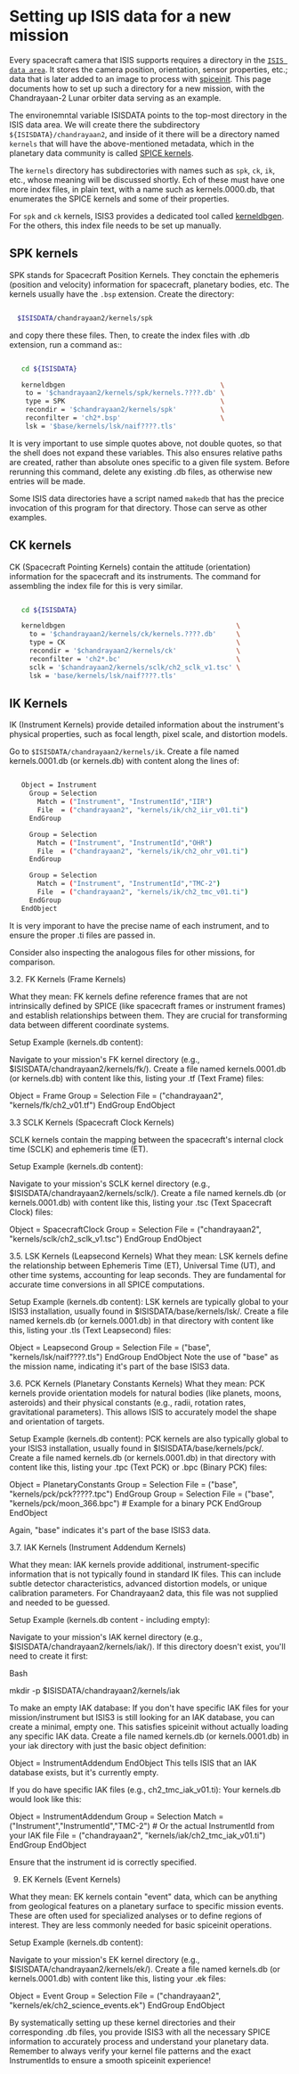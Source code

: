 # Setting up ISIS data for a new mission

Every spacecraft camera that ISIS supports requires a directory in the [`ISIS data area`](https://astrogeology.usgs.gov/docs/how-to-guides/environment-setup-and-maintenance/isis-data-area/). It stores the camera position, orientation, sensor properties, etc.; data that is later added to an image to process with [spiceinit](https://isis.astrogeology.usgs.gov/9.0.0/Application/presentation/Tabbed/spiceinit/spiceinit.html). This page documents how to set up such a directory for a new mission, with the Chandrayaan-2 Lunar orbiter data serving as an example.

The environemntal variable ISISDATA points to the top-most directory in the ISIS data area. We will create there the subdirectory `${ISISDATA}/chandrayaan2`, and inside of it there will be a directory named ``kernels`` that will have the above-mentioned metadata, which in the planetary data community is called [SPICE kernels](https://naif.jpl.nasa.gov/naif/index.html).

The ``kernels`` directory has subdirectories with names such as ``spk``, ``ck``, ``ik``, etc., whose meaning will be discussed shortly. Ech of these must have one more index files, in plain text, with a name such as kernels.0000.db, that enumerates the SPICE kernels and some of their properties.

For ``spk`` and ``ck`` kernels, ISIS3 provides a dedicated tool called [kerneldbgen](https://isis.astrogeology.usgs.gov/8.3.0/Application/presentation/PrinterFriendly/kerneldbgen/kerneldbgen.html). For the others, this index file needs to be set up manually.

## SPK kernels

SPK stands for Spacecraft Position Kernels. They conctain the ephemeris (position and velocity) information for spacecraft, planetary bodies, etc. The kernels usually have the ``.bsp`` extension. Create the directory:

```sh

  $ISISDATA/chandrayaan2/kernels/spk

```

and copy there these files. Then, to create the index files with .db extension, run a command as::

```sh

   cd ${ISISDATA}

   kerneldbgen                                       \
    to = '$chandrayaan2/kernels/spk/kernels.????.db' \
    type = SPK                                       \
    recondir = '$chandrayaan2/kernels/spk'           \
    reconfilter = 'ch2*.bsp'                         \
    lsk = '$base/kernels/lsk/naif????.tls'

```

It is very important to use simple quotes above, not double quotes, so that the shell does not expand these variables. This also ensures relative paths are created, rather than absolute ones specific to a given file system. Before rerunning this command, delete any existing .db files, as otherwise new entries will be made.

Some ISIS data directories have a script named ``makedb`` that has the precice invocation of this program for that directory. Those can serve as other examples.

## CK kernels

 CK (Spacecraft Pointing Kernels) contain the attitude (orientation) information for the spacecraft and its instruments. The command for assembling the index file for this is very similar.

```sh

   cd ${ISISDATA}

   kerneldbgen                                           \
     to = '$chandrayaan2/kernels/ck/kernels.????.db'     \
     type = CK                                           \
     recondir = '$chandrayaan2/kernels/ck'               \
     reconfilter = 'ch2*.bc'                             \
     sclk = '$chandrayaan2/kernels/sclk/ch2_sclk_v1.tsc' \
     lsk = 'base/kernels/lsk/naif????.tls'
```

## IK Kernels

IK (Instrument Kernels) provide detailed information about the instrument's physical properties, such as focal length, pixel scale, and distortion models.

Go to ``$ISISDATA/chandrayaan2/kernels/ik``. Create a file named kernels.0001.db (or kernels.db) with content along the lines of:

```sh

   Object = Instrument
     Group = Selection
       Match = ("Instrument", "InstrumentId","IIR")
       File  = ("chandrayaan2", "kernels/ik/ch2_iir_v01.ti")
     EndGroup

     Group = Selection
       Match = ("Instrument", "InstrumentId","OHR")
       File  = ("chandrayaan2", "kernels/ik/ch2_ohr_v01.ti")
     EndGroup

     Group = Selection
       Match = ("Instrument", "InstrumentId","TMC-2")
       File  = ("chandrayaan2", "kernels/ik/ch2_tmc_v01.ti")
     EndGroup
   EndObject

```

It is very imporant to have the precise name of each instrument, and to ensure the proper .ti files are passed in.

Consider also inspecting the analogous files for other missions, for comparison.

3.2. FK Kernels (Frame Kernels)

What they mean: FK kernels define reference frames that are not intrinsically defined by SPICE (like spacecraft frames or instrument frames) and establish relationships between them. They are crucial for transforming data between different coordinate systems.

Setup Example (kernels.db content):

Navigate to your mission's FK kernel directory (e.g., $ISISDATA/chandrayaan2/kernels/fk/).
Create a file named kernels.0001.db (or kernels.db) with content like this, listing your .tf (Text Frame) files:

Object = Frame
  Group = Selection
    File = ("chandrayaan2", "kernels/fk/ch2_v01.tf")
  EndGroup
EndObject

3.3 SCLK Kernels (Spacecraft Clock Kernels)

SCLK kernels contain the mapping between the spacecraft's internal clock time (SCLK) and ephemeris time (ET).

Setup Example (kernels.db content):

Navigate to your mission's SCLK kernel directory (e.g., $ISISDATA/chandrayaan2/kernels/sclk/).
Create a file named kernels.db (or kernels.0001.db) with content like this, listing your .tsc (Text Spacecraft Clock) files:

Object = SpacecraftClock
  Group = Selection
    File = ("chandrayaan2", "kernels/sclk/ch2_sclk_v1.tsc")
  EndGroup
EndObject

3.5. LSK Kernels (Leapsecond Kernels)
What they mean: LSK kernels define the relationship between Ephemeris Time (ET), Universal Time (UT), and other time systems, accounting for leap seconds. They are fundamental for accurate time conversions in all SPICE computations.

Setup Example (kernels.db content):
LSK kernels are typically global to your ISIS3 installation, usually found in $ISISDATA/base/kernels/lsk/.
Create a file named kernels.db (or kernels.0001.db) in that directory with content like this, listing your .tls (Text Leapsecond) files:

Object = Leapsecond
  Group = Selection
    File = ("base", "kernels/lsk/naif????.tls")
  EndGroup
EndObject
Note the use of "base" as the mission name, indicating it's part of the base ISIS3 data.

3.6. PCK Kernels (Planetary Constants Kernels)
What they mean: PCK kernels provide orientation models for natural bodies (like planets, moons, asteroids) and their physical constants (e.g., radii, rotation rates, gravitational parameters). This allows ISIS to accurately model the shape and orientation of targets.

Setup Example (kernels.db content):
PCK kernels are also typically global to your ISIS3 installation, usually found in $ISISDATA/base/kernels/pck/.
Create a file named kernels.db (or kernels.0001.db) in that directory with content like this, listing your .tpc (Text PCK) or .bpc (Binary PCK) files:

Object = PlanetaryConstants
  Group = Selection
    File = ("base", "kernels/pck/pck?????.tpc")
  EndGroup
  Group = Selection
    File = ("base", "kernels/pck/moon_366.bpc") # Example for a binary PCK
  EndGroup
EndObject

Again, "base" indicates it's part of the base ISIS3 data.

3.7. IAK Kernels (Instrument Addendum Kernels)

What they mean: IAK kernels provide additional, instrument-specific information
that is not typically found in standard IK files. This can include subtle
detector characteristics, advanced distortion models, or unique calibration
parameters. For Chandrayaan2 data, this file was not supplied and needed to be
guessed.

Setup Example (kernels.db content - including empty):

Navigate to your mission's IAK kernel directory (e.g.,
$ISISDATA/chandrayaan2/kernels/iak/). If this directory doesn't exist, you'll
need to create it first:

Bash

mkdir -p $ISISDATA/chandrayaan2/kernels/iak

To make an empty IAK database: If you don't have specific IAK files for your
mission/instrument but ISIS3 is still looking for an IAK database, you can
create a minimal, empty one. This satisfies spiceinit without actually loading
any specific IAK data. Create a file named kernels.db (or kernels.0001.db) in
your iak directory with just the basic object definition:

Object = InstrumentAddendum
EndObject
This tells ISIS that an IAK database exists, but it's currently empty.

If you do have specific IAK files (e.g., ch2_tmc_iak_v01.ti):
Your kernels.db would look like this:

Object = InstrumentAddendum
  Group = Selection
    Match = ("Instrument","InstrumentId","TMC-2") # Or the actual InstrumentId from your IAK file
    File  = ("chandrayaan2", "kernels/iak/ch2_tmc_iak_v01.ti")
  EndGroup
EndObject

Ensure that the instrument id is correctly specified.

9. EK Kernels (Event Kernels)

What they mean: EK kernels contain "event" data, which can be anything from
geological features on a planetary surface to specific mission events. These are
often used for specialized analyses or to define regions of interest. They are
less commonly needed for basic spiceinit operations.

Setup Example (kernels.db content):

Navigate to your mission's EK kernel directory (e.g., $ISISDATA/chandrayaan2/kernels/ek/).
Create a file named kernels.db (or kernels.0001.db) with content like this, listing your .ek files:

Object = Event
  Group = Selection
    File = ("chandrayaan2", "kernels/ek/ch2_science_events.ek")
  EndGroup
EndObject

By systematically setting up these kernel directories and their corresponding .db files, you provide ISIS3 with all the necessary SPICE information to accurately process and understand your planetary data. Remember to always verify your kernel file patterns and the exact InstrumentIds to ensure a smooth spiceinit experience!
